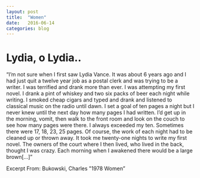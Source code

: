 ```yaml
---
layout: post
title:  "Women"
date:   2016-06-14 	
categories: blog
---
```


# Lydia, o Lydia..

“I’m not sure when I first saw Lydia Vance. It was about 6 years ago and I had just quit a twelve year job as a postal clerk and was trying to be a writer. I was terrified and drank more than ever. I was attempting my first novel. I drank a pint of whiskey and two six packs of beer each night while writing. I smoked cheap cigars and typed and drank and listened to classical music on the radio until dawn. I set a goal of ten pages a night but I never knew until the next day how many pages I had written. I’d get up in the morning, vomit, then walk to the front room and look on the couch to see how many pages were there. I always exceeded my ten. Sometimes there were 17, 18, 23, 25 pages. Of course, the work of each night had to be cleaned up or thrown away. It took me twenty-one nights to write my first novel.
The owners of the court where I then lived, who lived in the back, thought I was crazy. Each morning when I awakened there would be a large brown[…]”

Excerpt From: Bukowski, Charles "1978 Women”